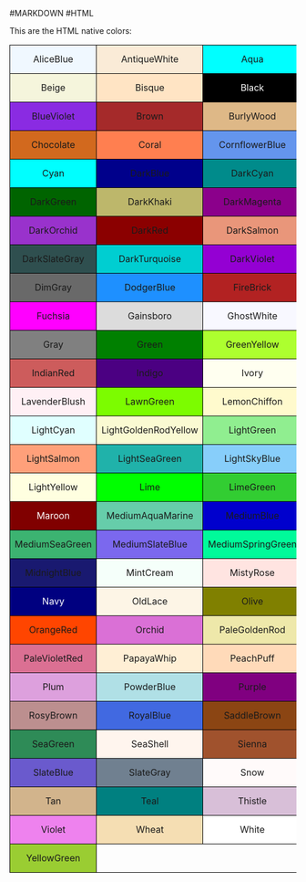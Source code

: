 #MARKDOWN #HTML 


This are the HTML native colors: 

<html lang="en">
<head>
<meta charset="UTF-8">
<meta name="viewport" content="width=device-width, initial-scale=1.0">
<title>HTML Native Colors</title>
<style>
  table {
    border-collapse: collapse;
    width: 100%;
  }
  td {
    width: 20%;
    height: 50px;
    border: 1px solid black;
    text-align: center;
  }
</style>
</head>
<body>
<table>
  <tr>
    <td style="background-color: aliceblue;">AliceBlue</td>
    <td style="background-color: antiquewhite;">AntiqueWhite</td>
    <td style="background-color: aqua;">Aqua</td>
    <td style="background-color: aquamarine;">Aquamarine</td>
    <td style="background-color: azure;">Azure</td>
  </tr>
  <tr>
    <td style="background-color: beige;">Beige</td>
    <td style="background-color: bisque;">Bisque</td>
    <td style="background-color: black; color: white;">Black</td>
    <td style="background-color: blanchedalmond;">BlanchedAlmond</td>
    <td style="background-color: blue;">Blue</td>
  </tr>
  <tr>
    <td style="background-color: blueviolet;">BlueViolet</td>
    <td style="background-color: brown;">Brown</td>
    <td style="background-color: burlywood;">BurlyWood</td>
    <td style="background-color: cadetblue;">CadetBlue</td>
    <td style="background-color: chartreuse;">Chartreuse</td>
  </tr>
  <tr>
    <td style="background-color: chocolate;">Chocolate</td>
    <td style="background-color: coral;">Coral</td>
    <td style="background-color: cornflowerblue;">CornflowerBlue</td>
    <td style="background-color: cornsilk;">Cornsilk</td>
    <td style="background-color: crimson;">Crimson</td>
  </tr>
  <tr>
    <td style="background-color: cyan;">Cyan</td>
    <td style="background-color: darkblue;">DarkBlue</td>
    <td style="background-color: darkcyan;">DarkCyan</td>
    <td style="background-color: darkgoldenrod;">DarkGoldenRod</td>
    <td style="background-color: darkgray;">DarkGray</td>
  </tr>
  <tr>
    <td style="background-color: darkgreen;">DarkGreen</td>
    <td style="background-color: darkkhaki;">DarkKhaki</td>
    <td style="background-color: darkmagenta;">DarkMagenta</td>
    <td style="background-color: darkolivegreen;">DarkOliveGreen</td>
    <td style="background-color: darkorange;">DarkOrange</td>
  </tr>
  <tr>
    <td style="background-color: darkorchid;">DarkOrchid</td>
    <td style="background-color: darkred;">DarkRed</td>
    <td style="background-color: darksalmon;">DarkSalmon</td>
    <td style="background-color: darkseagreen;">DarkSeaGreen</td>
    <td style="background-color: darkslateblue;">DarkSlateBlue</td>
  </tr>
  <tr>
    <td style="background-color: darkslategray;">DarkSlateGray</td>
    <td style="background-color: darkturquoise;">DarkTurquoise</td>
    <td style="background-color: darkviolet;">DarkViolet</td>
    <td style="background-color: deeppink;">DeepPink</td>
    <td style="background-color: deepskyblue;">DeepSkyBlue</td>
  </tr>
  <tr>
    <td style="background-color: dimgray;">DimGray</td>
    <td style="background-color: dodgerblue;">DodgerBlue</td>
    <td style="background-color: firebrick;">FireBrick</td>
    <td style="background-color: floralwhite;">FloralWhite</td>
    <td style="background-color: forestgreen;">ForestGreen</td>
  </tr>
  <tr>
    <td style="background-color: fuchsia;">Fuchsia</td>
    <td style="background-color: gainsboro;">Gainsboro</td>
    <td style="background-color: ghostwhite;">GhostWhite</td>
    <td style="background-color: gold;">Gold</td>
    <td style="background-color: goldenrod;">GoldenRod</td>
  </tr>
  <tr>
    <td style="background-color: gray;">Gray</td>
    <td style="background-color: green;">Green</td>
    <td style="background-color: greenyellow;">GreenYellow</td>
    <td style="background-color: honeydew;">HoneyDew</td>
    <td style="background-color: hotpink;">HotPink</td>
  </tr>
  <tr>
    <td style="background-color: indianred;">IndianRed</td>
    <td style="background-color: indigo;">Indigo</td>
    <td style="background-color: ivory;">Ivory</td>
    <td style="background-color: khaki;">Khaki</td>
    <td style="background-color: lavender;">Lavender</td>
  </tr>
  <tr>
    <td style="background-color: lavenderblush;">LavenderBlush</td>
    <td style="background-color: lawngreen;">LawnGreen</td>
    <td style="background-color: lemonchiffon;">LemonChiffon</td>
    <td style="background-color: lightblue;">LightBlue</td>
    <td style="background-color: lightcoral;">LightCoral</td>
  </tr>
  <tr>
    <td style="background-color: lightcyan;">LightCyan</td>
    <td style="background-color: lightgoldenrodyellow;">LightGoldenRodYellow</td>
    <td style="background-color: lightgreen;">LightGreen</td>
    <td style="background-color: lightgrey;">LightGrey</td>
    <td style="background-color: lightpink;">LightPink</td>
  </tr>
  <tr>
    <td style="background-color: lightsalmon;">LightSalmon</td>
    <td style="background-color: lightseagreen;">LightSeaGreen</td>
    <td style="background-color: lightskyblue;">LightSkyBlue</td>
    <td style="background-color: lightslategray;">LightSlateGray</td>
    <td style="background-color: lightsteelblue;">LightSteelBlue</td>
  </tr>
  <tr>
    <td style="background-color: lightyellow;">LightYellow</td>
    <td style="background-color: lime;">Lime</td>
    <td style="background-color: limegreen;">LimeGreen</td>
    <td style="background-color: linen;">Linen</td>
    <td style="background-color: magenta;">Magenta</td>
  </tr>
  <tr>
    <td style="background-color: maroon; color: white;">Maroon</td>
    <td style="background-color: mediumaquamarine;">MediumAquaMarine</td>
    <td style="background-color: mediumblue;">MediumBlue</td>
    <td style="background-color: mediumorchid;">MediumOrchid</td>
    <td style="background-color: mediumpurple;">MediumPurple</td>
  </tr>
  <tr>
    <td style="background-color: mediumseagreen;">MediumSeaGreen</td>
    <td style="background-color: mediumslateblue;">MediumSlateBlue</td>
    <td style="background-color: mediumspringgreen;">MediumSpringGreen</td>
    <td style="background-color: mediumturquoise;">MediumTurquoise</td>
    <td style="background-color: mediumvioletred;">MediumVioletRed</td>
  </tr>
  <tr>
    <td style="background-color: midnightblue;">MidnightBlue</td>
    <td style="background-color: mintcream;">MintCream</td>
    <td style="background-color: mistyrose;">MistyRose</td>
    <td style="background-color: moccasin;">Moccasin</td>
    <td style="background-color: navajowhite;">NavajoWhite</td>
  </tr>
  <tr>
    <td style="background-color: navy; color: white;">Navy</td>
    <td style="background-color: oldlace;">OldLace</td>
    <td style="background-color: olive;">Olive</td>
    <td style="background-color: olivedrab;">OliveDrab</td>
    <td style="background-color: orange;">Orange</td>
  </tr>
  <tr>
    <td style="background-color: orangered;">OrangeRed</td>
    <td style="background-color: orchid;">Orchid</td>
    <td style="background-color: palegoldenrod;">PaleGoldenRod</td>
    <td style="background-color: palegreen;">PaleGreen</td>
    <td style="background-color: paleturquoise;">PaleTurquoise</td>
  </tr>
  <tr>
    <td style="background-color: palevioletred;">PaleVioletRed</td>
    <td style="background-color: papayawhip;">PapayaWhip</td>
    <td style="background-color: peachpuff;">PeachPuff</td>
    <td style="background-color: peru;">Peru</td>
    <td style="background-color: pink;">Pink</td>
  </tr>
  <tr>
    <td style="background-color: plum;">Plum</td>
    <td style="background-color: powderblue;">PowderBlue</td>
    <td style="background-color: purple;">Purple</td>
    <td style="background-color: rebeccapurple;">RebeccaPurple</td>
    <td style="background-color: red; color: white;">Red</td>
  </tr>
  <tr>
    <td style="background-color: rosybrown;">RosyBrown</td>
    <td style="background-color: royalblue;">RoyalBlue</td>
    <td style="background-color: saddlebrown;">SaddleBrown</td>
    <td style="background-color: salmon;">Salmon</td>
    <td style="background-color: sandybrown;">SandyBrown</td>
  </tr>
  <tr>
    <td style="background-color: seagreen;">SeaGreen</td>
    <td style="background-color: seashell;">SeaShell</td>
    <td style="background-color: sienna;">Sienna</td>
    <td style="background-color: silver;">Silver</td>
    <td style="background-color: skyblue;">SkyBlue</td>
  </tr>
  <tr>
    <td style="background-color: slateblue;">SlateBlue</td>
    <td style="background-color: slategray;">SlateGray</td>
    <td style="background-color: snow;">Snow</td>
    <td style="background-color: springgreen;">SpringGreen</td>
    <td style="background-color: steelblue;">SteelBlue</td>
  </tr>
  <tr>
    <td style="background-color: tan;">Tan</td>
    <td style="background-color: teal;">Teal</td>
    <td style="background-color: thistle;">Thistle</td>
    <td style="background-color: tomato;">Tomato</td>
    <td style="background-color: turquoise;">Turquoise</td>
  </tr>
  <tr>
    <td style="background-color: violet;">Violet</td>
    <td style="background-color: wheat;">Wheat</td>
    <td style="background-color: white;">White</td>
    <td style="background-color: whitesmoke;">WhiteSmoke</td>
    <td style="background-color: yellow;">Yellow</td>
  </tr>
  <tr>
    <td style="background-color: yellowgreen;">YellowGreen</td>
    <td colspan="4"></td>
  </tr>
</table>

</body>
</html>
